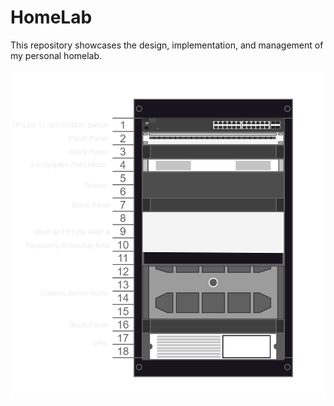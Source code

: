 # HomeLab

This repository showcases the design, implementation, and management of my personal homelab.

![alt text](src/rack.drawio.png)
